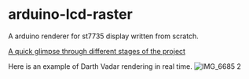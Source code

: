 # arduino-lcd-raster
A arduino renderer for st7735 display written from scratch.

[A quick glimpse through different stages of the project](https://youtu.be/XhSsomLc2cM)

Here is an example of Darth Vadar rendering in real time.
![IMG_6685 2](https://user-images.githubusercontent.com/36484215/190539857-85e2a37c-3f82-4cc7-8cc4-b886c0de4515.gif)
